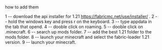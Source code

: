how to add them

1 -- download the api installer for 1.21 https://fabricmc.net/use/installer/ .
2 -- hold the windows key and press r on the keyboard.
3 -- type appdata in the tab that opend.
4 -- dooble click on roaming.
5 -- dooble click on .minecraft.
6 -- search up mods folder.
7 -- add the best 1.21 folder to the mods folder.
8 -- launch your minecraft and select the fabric-loader 1.21 version.
9 -- launch your minecraft.
